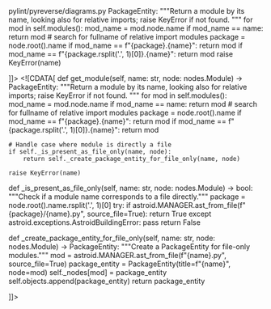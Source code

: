 <change>
<file change-number-for-this-file="1">pylint/pyreverse/diagrams.py</file>
<original line-count="15" no-ellipsis="true"><![CDATA[
def get_module(self, name: str, node: nodes.Module) -> PackageEntity:
    """Return a module by its name, looking also for relative imports;
    raise KeyError if not found.
    """
    for mod in self.modules():
        mod_name = mod.node.name
        if mod_name == name:
            return mod
        # search for fullname of relative import modules
        package = node.root().name
        if mod_name == f"{package}.{name}":
            return mod
        if mod_name == f"{package.rsplit('.', 1)[0]}.{name}":
            return mod
    raise KeyError(name)

]]></original>
<modified no-ellipsis="true"><![CDATA[
def get_module(self, name: str, node: nodes.Module) -> PackageEntity:
    """Return a module by its name, looking also for relative imports;
    raise KeyError if not found.
    """
    for mod in self.modules():
        mod_name = mod.node.name
        if mod_name == name:
            return mod
        # search for fullname of relative import modules
        package = node.root().name
        if mod_name == f"{package}.{name}":
            return mod
        if mod_name == f"{package.rsplit('.', 1)[0]}.{name}":
            return mod
            
    # Handle case where module is directly a file
    if self._is_present_as_file_only(name, node):
        return self._create_package_entity_for_file_only(name, node)
        
    raise KeyError(name)

def _is_present_as_file_only(self, name: str, node: nodes.Module) -> bool:
    """Check if a module name corresponds to a file directly."""
    package = node.root().name.rsplit('.', 1)[0]
    try:
        if astroid.MANAGER.ast_from_file(f"{package}/{name}.py", source_file=True):
            return True
    except astroid.exceptions.AstroidBuildingError:
        pass
    return False

def _create_package_entity_for_file_only(self, name: str, node: nodes.Module) -> PackageEntity:
    """Create a PackageEntity for file-only modules."""
    mod = astroid.MANAGER.ast_from_file(f"{name}.py", source_file=True)
    package_entity = PackageEntity(title=f"{name}", node=mod)
    self._nodes[mod] = package_entity
    self.objects.append(package_entity)
    return package_entity

]]></modified>
</change>